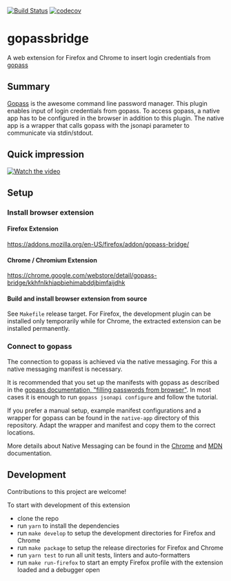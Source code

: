 [![Build Status](https://travis-ci.org/gopasspw/gopassbridge.svg?branch=master)](https://travis-ci.org/gopasspw/gopassbridge)
[![codecov](https://codecov.io/gh/gopasspw/gopassbridge/branch/master/graph/badge.svg)](https://codecov.io/gh/gopasspw/gopassbridge)



# gopassbridge

A web extension for Firefox and Chrome to insert login credentials from [gopass](https://github.com/justwatchcom/gopass)

## Summary

[Gopass](https://github.com/justwatchcom/gopass) is the awesome command line password manager. This plugin enables input of login credentials from gopass.
To access gopass, a native app has to be configured in the browser in addition to this plugin. 
The native app is a wrapper that calls gopass with the jsonapi parameter to communicate via stdin/stdout. 

## Quick impression

[![Watch the video](https://raw.github.com/martinhoefling/gopassbridge/master/media/GopassBridgeWalkaroundPlaceholder.png)](https://youtu.be/ovOX_xP0d3s)

## Setup

### Install browser extension

#### Firefox Extension

https://addons.mozilla.org/en-US/firefox/addon/gopass-bridge/

#### Chrome / Chromium Extension

https://chrome.google.com/webstore/detail/gopass-bridge/kkhfnlkhiapbiehimabddjbimfaijdhk

#### Build and install browser extension from source

See `Makefile` release target. For Firefox, the development plugin can be installed only temporarily while for Chrome, the extracted extension can be installed permanently.

### Connect to gopass

The connection to gopass is achieved via the native messaging.
For this a native messaging manifest is necessary.

It is recommended that you set up the manifests with gopass as described in the [gopass documentation, "filling passwords from browser"](https://github.com/justwatchcom/gopass/blob/master/docs/setup.md#filling-in-passwords-from-browser).
In most cases it is enough to run `gopass jsonapi configure` and follow the tutorial.

If you prefer a manual setup, example manifest configurations and a wrapper for gopass can be found in the `native-app` directory of this repository. 
Adapt the wrapper and manifest and copy them to the correct locations.

More details about Native Messaging can be found in the [Chrome](https://developer.chrome.com/apps/nativeMessaging) and [MDN](https://developer.mozilla.org/en-US/Add-ons/WebExtensions/Native_messaging) documentation.

## Development

Contributions to this project are welcome!

To start with development of this extension
* clone the repo
* run `yarn` to install the dependencies
* run `make develop` to setup the development directories for Firefox and Chrome
* run `make package` to setup the release directories for Firefox and Chrome
* run `yarn test` to run all unit tests, linters and auto-formatters
* run `make run-firefox` to start an empty Firefox profile with the extension loaded and a debugger open
